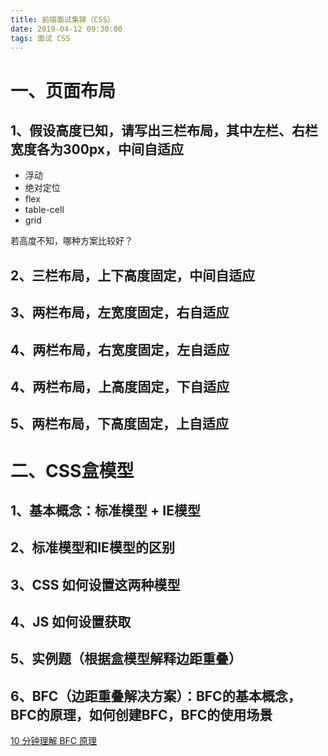 ```yaml
---
title: 前端面试集锦（CSS）
date: 2019-04-12 09:30:00
tags: 面试 CSS
---
```


# 一、页面布局
## 1、假设高度已知，请写出三栏布局，其中左栏、右栏宽度各为300px，中间自适应
- 浮动
- 绝对定位
- flex
- table-cell
- grid

若高度不知，哪种方案比较好？

## 2、三栏布局，上下高度固定，中间自适应
## 3、两栏布局，左宽度固定，右自适应
## 4、两栏布局，右宽度固定，左自适应
## 4、两栏布局，上高度固定，下自适应
## 5、两栏布局，下高度固定，上自适应

# 二、CSS盒模型
## 1、基本概念：标准模型 + IE模型
## 2、标准模型和IE模型的区别
## 3、CSS 如何设置这两种模型
## 4、JS 如何设置获取
## 5、实例题（根据盒模型解释边距重叠）
## 6、BFC（边距重叠解决方案）：BFC的基本概念，BFC的原理，如何创建BFC，BFC的使用场景
[10 分钟理解 BFC 原理](https://zhuanlan.zhihu.com/p/25321647)